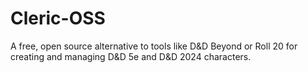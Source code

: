 # Cleric-OSS

A free, open source alternative to tools like D&D Beyond or Roll 20 for creating and managing D&D 5e and D&D 2024 characters. 

